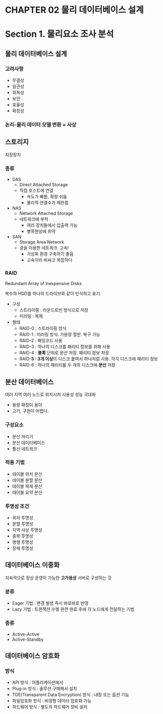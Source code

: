 # CHAPTER 02 물리 데이터베이스 설계

# Section 1. 물리요소 조사 분석

## 물리 데이터베이스 설계

### 고려사항

- 무결성
- 일관성
- 회복성
- 보안
- 효율성
- 확장성

### 논리-물리 데이터 모델 변환 = 사상

## 스토리지

저장장치

### 종류

- DAS
  - Direct Attached Storage
  - 직접 호스트에 연결
    - 속도가 빠름, 확장 쉬움
    - 물리적 연결수가 제한죔
- NAS
  - Network Attached Storage
  - 네트워크에 부착
    - 여러 장치들에서 입출력 가능
    - 병목현상에 취약
- SAN
  - Storage Area Network
  - 광을 이용한 네트워크. 고속!
    - 가상화 환경 구축하기 좋음
    - 고속이라 비싸고 복잡하다

### RAID

Redundant Array of Inexpensive Disks

복수의 HDD를 하나의 드라이브와 같이 인식하고 표기

- 구성
  - 스트라이핑 : 라운드로빈 방식으로 저장
  - 미러링 : 복제
- 형태
  - RAID-0 : 스트라이핑 방식
  - RAID-1 : 미러링 방식. 가용량 절반. 복구 가능
  - RAID-2 : 해밍코드 사용
  - RAID-3 : 하나의 디스크를 패리티 정보를 위해 사용
  - RAID-4 : **블록** 단위로 분산 저장. 패리티 정보 저장
  - RAID-**5 : 3개 이상**의 디스크 붙여서 하나처럼 사용. 각각 디스크에 패리티 정보
  - RAID-6 : 하나의 패리티를 두 개의 디스크에 **분산** 저장

## 분산 데이터베이스

여러 지역 여러 노드로 위치시켜 사용성 성능 극대화

- 용량 확장이 용이
- 고가, 구현이 어렵다.

### 구성요소

- 분산 처리기
- 분산 데이터베이스
- 통신 네트워크

### 적용 기법

- 테이블 위치 분산
- 데이블 분할 분산
- 테이블 복제 분산
- 테이블 요약 분산

### 투명성 조건

- 위치 투명성
- 분할 투명성
- 지역 사상 투명성
- 중복 투명성
- 병행 투명성
- 장애 투명성

## 데이터베이스 이중화

지속적으로 정상 운영이 가능한 **고가용성** 서버로 구성하는 것

### 분류

- Eager 기법 : 변경 발생 즉시 바로바로 반영
- Lazy 기법 : 트랜잭션 수행 완전 완료 후에 각 노드에게 전달하는 기법

### 종류

- Active-Active
- Active-Standby

## 데이터베이스 암호화

### 방식

- API 방식 : 어플리케이션에서
- Plug-in 방식 : 솔루션 구매해서 설치
- TDE(Transparent Data Encryption) 방식 : 내장 또는 옵션 기능
- 파일암호화 방식 : 비정형 데이터 암호화 가능
- 하드웨어 방식 : 별도의 하드웨어 장비 설치
